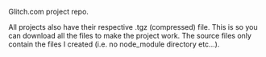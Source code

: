 Glitch.com project repo.

All projects also have their respective .tgz (compressed) file. This is so you can download all the files to make the project work. The source files only contain the files I created (i.e. no node_module directory etc...).

